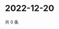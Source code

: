 # 2022-12-20

共 0 条

<!-- BEGIN WEIBO -->
<!-- 最后更新时间 Tue Dec 20 2022 06:01:00 GMT+0800 (China Standard Time) -->

<!-- END WEIBO -->

